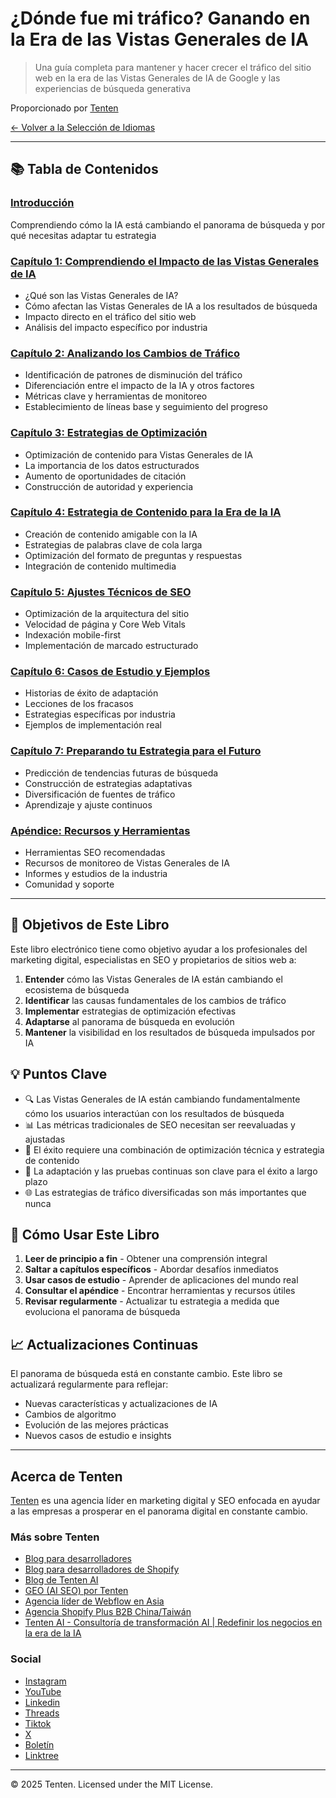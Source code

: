 # ¿Dónde fue mi tráfico? Ganando en la Era de las Vistas Generales de IA

> Una guía completa para mantener y hacer crecer el tráfico del sitio web en la era de las Vistas Generales de IA de Google y las experiencias de búsqueda generativa

Proporcionado por [Tenten](https://tenten.co)

[← Volver a la Selección de Idiomas](../README.md)

---

## 📚 Tabla de Contenidos

### [Introducción](chapters/introduction.md)
Comprendiendo cómo la IA está cambiando el panorama de búsqueda y por qué necesitas adaptar tu estrategia

### [Capítulo 1: Comprendiendo el Impacto de las Vistas Generales de IA](chapters/chapter-01-understanding-ai-overviews.md)
- ¿Qué son las Vistas Generales de IA?
- Cómo afectan las Vistas Generales de IA a los resultados de búsqueda
- Impacto directo en el tráfico del sitio web
- Análisis del impacto específico por industria

### [Capítulo 2: Analizando los Cambios de Tráfico](chapters/chapter-02-analyzing-traffic-changes.md)
- Identificación de patrones de disminución del tráfico
- Diferenciación entre el impacto de la IA y otros factores
- Métricas clave y herramientas de monitoreo
- Establecimiento de líneas base y seguimiento del progreso

### [Capítulo 3: Estrategias de Optimización](chapters/chapter-03-optimization-strategies.md)
- Optimización de contenido para Vistas Generales de IA
- La importancia de los datos estructurados
- Aumento de oportunidades de citación
- Construcción de autoridad y experiencia

### [Capítulo 4: Estrategia de Contenido para la Era de la IA](chapters/chapter-04-content-strategy.md)
- Creación de contenido amigable con la IA
- Estrategias de palabras clave de cola larga
- Optimización del formato de preguntas y respuestas
- Integración de contenido multimedia

### [Capítulo 5: Ajustes Técnicos de SEO](chapters/chapter-05-technical-seo.md)
- Optimización de la arquitectura del sitio
- Velocidad de página y Core Web Vitals
- Indexación mobile-first
- Implementación de marcado estructurado

### [Capítulo 6: Casos de Estudio y Ejemplos](chapters/chapter-06-case-studies.md)
- Historias de éxito de adaptación
- Lecciones de los fracasos
- Estrategias específicas por industria
- Ejemplos de implementación real

### [Capítulo 7: Preparando tu Estrategia para el Futuro](chapters/chapter-07-future-proofing.md)
- Predicción de tendencias futuras de búsqueda
- Construcción de estrategias adaptativas
- Diversificación de fuentes de tráfico
- Aprendizaje y ajuste continuos

### [Apéndice: Recursos y Herramientas](chapters/appendix.md)
- Herramientas SEO recomendadas
- Recursos de monitoreo de Vistas Generales de IA
- Informes y estudios de la industria
- Comunidad y soporte

---

## 🎯 Objetivos de Este Libro

Este libro electrónico tiene como objetivo ayudar a los profesionales del marketing digital, especialistas en SEO y propietarios de sitios web a:

1. **Entender** cómo las Vistas Generales de IA están cambiando el ecosistema de búsqueda
2. **Identificar** las causas fundamentales de los cambios de tráfico
3. **Implementar** estrategias de optimización efectivas
4. **Adaptarse** al panorama de búsqueda en evolución
5. **Mantener** la visibilidad en los resultados de búsqueda impulsados por IA

## 💡 Puntos Clave

- 🔍 Las Vistas Generales de IA están cambiando fundamentalmente cómo los usuarios interactúan con los resultados de búsqueda
- 📊 Las métricas tradicionales de SEO necesitan ser reevaluadas y ajustadas
- 🚀 El éxito requiere una combinación de optimización técnica y estrategia de contenido
- 🔄 La adaptación y las pruebas continuas son clave para el éxito a largo plazo
- 🌐 Las estrategias de tráfico diversificadas son más importantes que nunca

## 🚀 Cómo Usar Este Libro

1. **Leer de principio a fin** - Obtener una comprensión integral
2. **Saltar a capítulos específicos** - Abordar desafíos inmediatos
3. **Usar casos de estudio** - Aprender de aplicaciones del mundo real
4. **Consultar el apéndice** - Encontrar herramientas y recursos útiles
5. **Revisar regularmente** - Actualizar tu estrategia a medida que evoluciona el panorama de búsqueda

## 📈 Actualizaciones Continuas

El panorama de búsqueda está en constante cambio. Este libro se actualizará regularmente para reflejar:
- Nuevas características y actualizaciones de IA
- Cambios de algoritmo
- Evolución de las mejores prácticas
- Nuevos casos de estudio e insights

---

## Acerca de Tenten

[Tenten](https://tenten.co) es una agencia líder en marketing digital y SEO enfocada en ayudar a las empresas a prosperar en el panorama digital en constante cambio.

### Más sobre Tenten
- [Blog para desarrolladores](https://developer.tenten.co/)
- [Blog para desarrolladores de Shopify](https://shopify.tenten.co/)
- [Blog de Tenten AI](https://tenten.co/learning/)
- [GEO (AI SEO) por Tenten](https://geo.tenten.co/zh-tw)
- [Agencia líder de Webflow en Asia](https://tenten.co/solution/webflow-agency)
- [Agencia Shopify Plus B2B China/Taiwán](https://tenten.co/solution/shopify)
- [Tenten AI - Consultoría de transformación AI | Redefinir los negocios en la era de la IA](https://tentenai.com/)

### Social
- [Instagram](https://instagram.com/tenten.co)
- [YouTube](https://www.youtube.com/@tenten_ai)
- [Linkedin](https://www.linkedin.com/company/tentenco)
- [Threads](https://www.threads.net/@tenten.co)
- [Tiktok](https://www.tiktok.com/@tenten.ai)
- [X](https://x.com/tentencretaive)
- [Boletín](https://tenten.co/page/company/newsletter)
- [Linktree](https://linktr.ee/tenten.co)

---

© 2025 Tenten. Licensed under the MIT License.